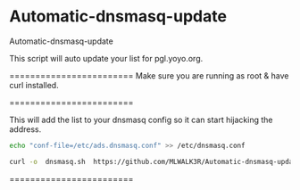 Automatic-dnsmasq-update
========================

Automatic-dnsmasq-update


This script will auto update your list for pgl.yoyo.org.

========================
Make sure you are running as root & have curl installed.

========================

This will add the list to your dnsmasq config so it can start hijacking the address.
```bash
echo "conf-file=/etc/ads.dnsmasq.conf" >> /etc/dnsmasq.conf
```

```bash
curl -o  dnsmasq.sh  https://github.com/MLWALK3R/Automatic-dnsmasq-update/blob/master/dnsmasq.sh && chmod +x dnsmasq.sh && ./dnsmasq.sh
```
========================